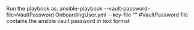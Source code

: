 Run the playbook as: ansible-playbook --vault-password-file=VaultPassword OnboardingUser.yml --key-file "<path>"
#VaultPassword file contains the ansible vault password in text format

